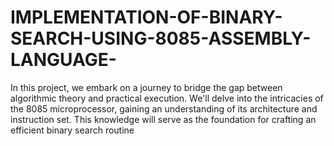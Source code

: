 # IMPLEMENTATION-OF-BINARY-SEARCH-USING-8085-ASSEMBLY-LANGUAGE-
In this project, we embark on a journey to bridge the gap between algorithmic theory and  practical execution. We'll delve into the intricacies of the 8085 microprocessor, gaining an  understanding of its architecture and instruction set. This knowledge will serve as the  foundation for crafting an efficient binary search routine 
